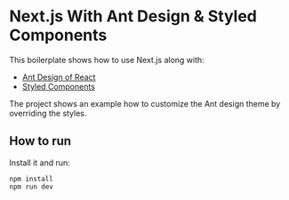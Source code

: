 # Next.js With Ant Design & Styled Components

This boilerplate shows how to use Next.js along with:
 - [Ant Design of React](http://ant.design)
 - [Styled Components](https://www.styled-components.com)

The project shows an example how to customize the Ant design theme by overriding the styles.

## How to run

Install it and run:
```
npm install
npm run dev
```
